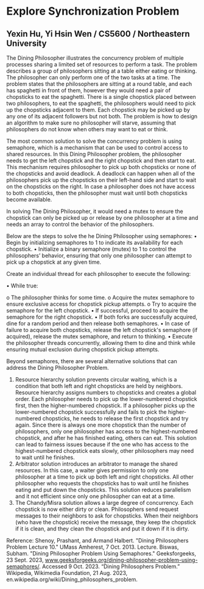 #  Explore Synchronization Problem
##  Yexin Hu, Yi Hsin Wen / CS5600 / Northeastern University

The Dining Philosopher illustrates the concurrency problem of multiple processes sharing a limited set of resources to perform a task. The problem describes a group of philosophers sitting at a table either eating or thinking. The philosopher can only perform one of the two tasks at a time. The problem states that the philosophers are sitting at a round table, and each has spaghetti in front of them, however they would need a pair of chopsticks to eat the spaghetti. There is a single chopstick placed between two philosophers, to eat the spaghetti, the philosophers would need to pick up the chopsticks adjacent to them. Each chopstick may be picked up by any one of its adjacent followers but not both. The problem is how to design an algorithm to make sure no philosopher will starve, assuming that philosophers do not know when others may want to eat or think.

The most common solution to solve the concurrency problem is using semaphore, which is a mechanism that can be used to control access to shared resources. In this Dining Philosopher problem, the philosopher needs to get the left chopstick and the right chopstick and then start to eat. This mechanism requires philosopher to pick up both chopsticks or none of the chopsticks and avoid deadlock. A deadlock can happen when all of the philosophers pick up the chopsticks on their left-hand side and start to wait on the chopsticks on the right. In case a philosopher does not have access to both chopsticks, then the philosopher must wait until both chopsticks become available. 

In solving The Dining Philosopher, it would need a mutex to ensure the chopstick can only be picked up or release by one philosopher at a time and needs an array to control the behavior of the philosophers.

Below are the steps to solve the he Dining Philosopher using semaphores:
•    Begin by initializing semaphores to 1 to indicate its availability for each chopstick.
•    Initialize a binary semaphore (mutex) to 1 to control the philosophers’ behavior, ensuring that only one philosopher can attempt to pick up a chopstick at any given time.

Create an individual thread for each philosopher to execute the following:

•    While true:

o    The philosopher thinks for some time.
o    Acquire the mutex semaphore to ensure exclusive access for chopstick pickup attempts.
o    Try to acquire the semaphore for the left chopstick.
•    If successful, proceed to acquire the semaphore for the right chopstick.
•    If both forks are successfully acquired, dine for a random period and then release both semaphores.
•    In case of failure to acquire both chopsticks, release the left chopstick's semaphore (if acquired), release the mutex semaphore, and return to thinking.
•    Execute the philosopher threads concurrently, allowing them to dine and think while ensuring mutual exclusion during chopstick pickup attempts.

Beyond semaphores, there are several alternative solutions that can address the Dining Philosopher Problem. 
1.  Resource hierarchy solution prevents circular waiting, which is a condition that both left and right chopsticks are held by neighbors. Resource hierarchy assigns numbers to chopsticks and creates a global order. Each philosopher needs to pick up the lower-numbered chopstick first, then the higher-numbered chopstick. If a philosopher picks up the lower-numbered chopstick successfully and fails to pick the higher-numbered chopsticks, he needs to release the first chopstick and try again. Since there is always one more chopstick than the number of philosophers, only one philosopher has access to the highest-numbered chopstick, and after he has finished eating, others can eat. This solution can lead to fairness issues because if the one who has access to the highest-numbered chopstick eats slowly, other philosophers may need to wait until he finishes.
2.  Arbitrator solution introduces an arbitrator to manage the shared resources. In this case, a waiter gives permission to only one philosopher at a time to pick up both left and right chopsticks. All other philosopher who requests the chopsticks has to wait until he finishes eating and put down the chopsticks. This solution reduces parallelism and it not efficient since only one philosopher can eat at a time. 
3. The Chandy/Misra solution allows a large degree of concurrency. Each chopstick is now either dirty or clean. Philosophers send request messages to their neighbors to ask for chopsticks. When their neighbors (who have the chopstick) receive the message, they keep the chopstick if it is clean, and they clean the chopstick and put it down if it is dirty. 

Reference:
Shenoy, Prashant, and Armand Halbert. "Dining Philosophers Problem Lecture 10." UMass Amherest, 7 Oct. 2013. Lecture.
Biswas, Subham. "Dining Philosopher Problem Using Semaphores." Geeksforgeeks, 23 Sept. 2023, www.geeksforgeeks.org/dining-philosopher-problem-using-semaphores/. Accessed 9 Oct. 2023.
“Dining Philosophers Problem.” Wikipedia, Wikimedia Foundation, 21 Aug. 2023, en.wikipedia.org/wiki/Dining_philosophers_problem. 
